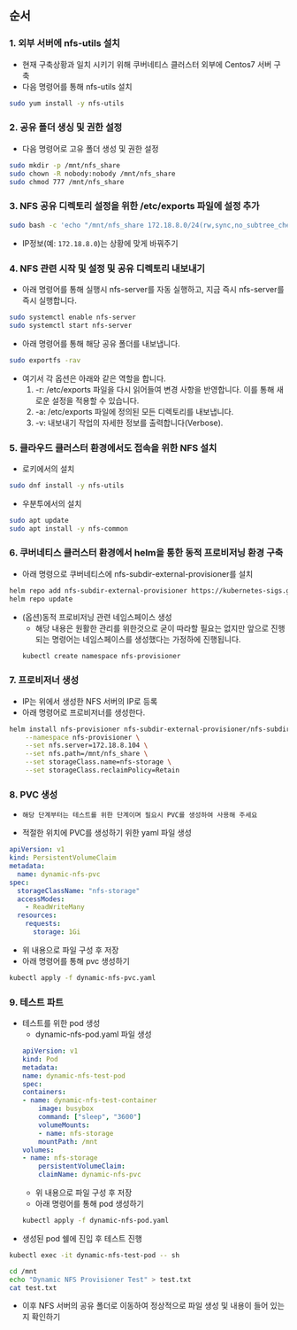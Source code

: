 ## 순서
### 1. 외부 서버에 nfs-utils 설치
- 현재 구축상황과 일치 시키기 위해 쿠버네티스 클러스터 외부에 Centos7 서버 구축
- 다음 명령어를 통해 nfs-utils 설치
```bash
sudo yum install -y nfs-utils
```

### 2. 공유 폴더 생싱 및 권한 설정
- 다음 명령어로 고유 폴더 생성 및 권한 설정
```bash
sudo mkdir -p /mnt/nfs_share
sudo chown -R nobody:nobody /mnt/nfs_share
sudo chmod 777 /mnt/nfs_share
```

### 3. NFS 공유 디렉토리 설정을 위한 /etc/exports 파일에 설정 추가
```bash
sudo bash -c 'echo "/mnt/nfs_share 172.18.8.0/24(rw,sync,no_subtree_check,no_root_squash)" >> /etc/exports'
```
- IP정보(예: `172.18.8.0`)는 상황에 맞게 바꿔주기

### 4. NFS 관련 시작 및 설정 및 공유 디렉토리 내보내기
- 아래 명령어를 통해 실행시 nfs-server를 자동 실행하고, 지금 즉시 nfs-server를 즉시 실행합니다.
```bash
sudo systemctl enable nfs-server 
sudo systemctl start nfs-server
```
- 아래 명령어를 통해 해당 공유 폴더를 내보냅니다.
```bash
sudo exportfs -rav
```
- 여기서 각 옵션은 아래와 같은 역할을 합니다.
    1. -r: /etc/exports 파일을 다시 읽어들여 변경 사항을 반영합니다. 이를 통해 새로운 설정을 적용할 수 있습니다.
    2. -a: /etc/exports 파일에 정의된 모든 디렉토리를 내보냅니다.
    3. -v: 내보내기 작업의 자세한 정보를 출력합니다(Verbose).

### 5. 클라우드 클러스터 환경에서도 접속을 위한 NFS 설치
- 로키에서의 설치
```bash
sudo dnf install -y nfs-utils
```
- 우분투에서의 설치
```bash
sudo apt update
sudo apt install -y nfs-common
```

### 6. 쿠버네티스 클러스터 환경에서 helm을 통한 동적 프로비저닝 환경 구축
- 아래 명령으로 쿠버네티스에 nfs-subdir-external-provisioner를 설치
```bash
helm repo add nfs-subdir-external-provisioner https://kubernetes-sigs.github.io/nfs-subdir-external-provisioner/
helm repo update
```
- (옵션)동적 프로비저닝 관련 네임스페이스 생성
    - 해당 내용은 원활한 관리를 위한것으로 굳이 따라할 필요는 없지만 앞으로 진행되는 명령어는 네임스페이스를 생성했다는 가정하에 진행됩니다.
    ```bash
    kubectl create namespace nfs-provisioner 
    ```

### 7. 프로비저너 생성
- IP는 위에서 생성한 NFS 서버의 IP로 등록
- 아래 명령어로 프로비저너를 생성한다.
```bash
helm install nfs-provisioner nfs-subdir-external-provisioner/nfs-subdir-external-provisioner \
    --namespace nfs-provisioner \
    --set nfs.server=172.18.8.104 \
    --set nfs.path=/mnt/nfs_share \
    --set storageClass.name=nfs-storage \
    --set storageClass.reclaimPolicy=Retain
```

### 8. PVC 생성
* `해당 단계부터는 테스트를 위한 단계이며 필요시 PVC를 생성하여 사용해 주세요`
- 적절한 위치에 PVC를 생성하기 위한 yaml 파일 생성
```yaml
apiVersion: v1
kind: PersistentVolumeClaim
metadata:
  name: dynamic-nfs-pvc
spec:
  storageClassName: "nfs-storage"
  accessModes:
    - ReadWriteMany
  resources:
    requests:
      storage: 1Gi
```
- 위 내용으로 파일 구성 후 저장
- 아래 명령어를 통해 pvc 생성하기
```bash
kubectl apply -f dynamic-nfs-pvc.yaml
```

### 9. 테스트 파트
- 테스트를 위한 pod 생성
    - dynamic-nfs-pod.yaml 파일 생성
    ```yaml
    apiVersion: v1
    kind: Pod
    metadata:
    name: dynamic-nfs-test-pod
    spec:
    containers:
    - name: dynamic-nfs-test-container
        image: busybox
        command: ["sleep", "3600"]
        volumeMounts:
        - name: nfs-storage
        mountPath: /mnt
    volumes:
    - name: nfs-storage
        persistentVolumeClaim:
        claimName: dynamic-nfs-pvc
    ```
    - 위 내용으로 파일 구성 후 저장
    - 아래 명령어를 통해 pod 생성하기
    ```bash
    kubectl apply -f dynamic-nfs-pod.yaml
    ```
- 생성된 pod 쉘에 진입 후 테스트 진행
```bash
kubectl exec -it dynamic-nfs-test-pod -- sh

cd /mnt
echo "Dynamic NFS Provisioner Test" > test.txt
cat test.txt
```
- 이후 NFS 서버의 공유 폴더로 이동하여 정상적으로 파일 생성 및 내용이 들어 있는지 확인하기